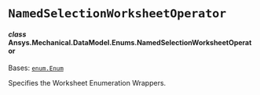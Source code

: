 # `NamedSelectionWorksheetOperator`

<a id="ansys.mechanical.stubs.v241.Ansys.Mechanical.DataModel.Enums.NamedSelectionWorksheetOperator"></a>

#### *class* Ansys.Mechanical.DataModel.Enums.NamedSelectionWorksheetOperator

Bases: [`enum.Enum`](https://docs.python.org/3/library/enum.html#enum.Enum)

Specifies the Worksheet Enumeration Wrappers.

<!-- !! processed by numpydoc !! -->

